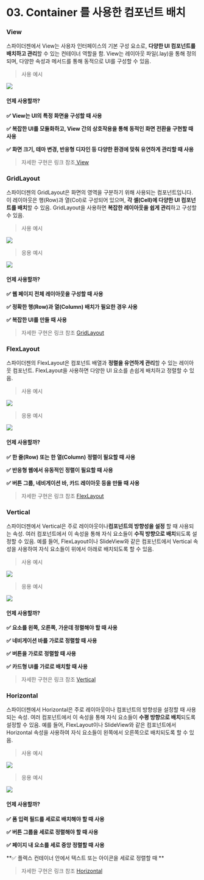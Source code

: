 # 03. Container 를 사용한 컴포넌트 배치

### View

스파이더젠에서 View는 사용자 인터페이스의 기본 구성 요소로, **다양한 UI 컴포넌트를 배치하고 관리**할 수 있는 컨테이너 역할을 함. View는 레이아웃 파일(.lay)을 통해 정의되며, 다양한 속성과 메서드를 통해 동적으로 UI를 구성할 수 있음.

> 사용 예시

![](../../.gitbook/assets/View02.png)

#### 언제 사용할까?

**✅ View는 UI의 특정 화면을 구성할 때 사용**

**✅ 복잡한 UI를 모듈화하고, View 간의 상호작용을 통해 동적인 화면 전환을 구현할 때 사용**

**✅ 화면 크기, 테마 변경, 반응형 디자인 등 다양한 환경에 맞춰 유연하게 관리할 때 사용**

> 자세한 구현은 링크 참조[ View](<../07  Components/11  View.md>)

### GridLayout

스파이더젠의 GridLayout은 화면의 영역을 구분하기 위해 사용되는 컴포넌트입니다. 이 레이아웃은 행(Row)과 열(Col)로 구성되어 있으며, **각 셀(Cell)에 다양한 UI 컴포넌트를 배치**할 수 있음. GridLayout을 사용하면 **복잡한 레이아웃을 쉽게 관리**하고 구성할 수 있음.

> 사용 예시

![](../../.gitbook/assets/GridLayout02.png)

> 응용 예시

![](../../.gitbook/assets/GridLayout01.png)

#### 언제 사용할까?

**✅ 웹 페이지 전체 레이아웃을 구성할 때 사용**

**✅ 정확한 행(Row)과 열(Column) 배치가 필요한 경우 사용**

**✅ 복잡한 UI를 만들 때 사용**

> 자세한 구현은 링크 참조 [GridLayout](<../07  Components/20  GridLayout.md>)

### FlexLayout

스파이더젠의 FlexLayout은 컴포넌트 배열과 **정렬을 유연하게 관리**할 수 있는 레이아웃 컴포넌트. FlexLayout을 사용하면 다양한 UI 요소를 손쉽게 배치하고 정렬할 수 있음.

> 사용 예시

![](../../.gitbook/assets/FlexLayout_01.png)

> 응용 예시

![](../../.gitbook/assets/FlexLayout02.png)

#### 언제 사용할까?

**✅ 한 줄(Row) 또는 한 열(Column) 정렬이 필요할 때 사용**

**✅ 반응형 웹에서 유동적인 정렬이 필요할 때 사용**

**✅ 버튼 그룹, 네비게이션 바, 카드 레이아웃 등을 만들 때 사용**

> 자세한 구현은 링크 참조 [FlexLayout](<../07  Components/23  FlexLayout.md>)

### Vertical

스파이더젠에서 Vertical은 주로 레이아웃이나**컴포넌트의 방향성을 설정** 할 때 사용되는 속성. 여러 컴포넌트에서 이 속성을 통해 자식 요소들이 **수직 방향으로 배치**되도록 설정할 수 있음. 예를 들어, FlexLayout이나 SlideView와 같은 컴포넌트에서 Vertical 속성을 사용하여 자식 요소들이 위에서 아래로 배치되도록 할 수 있음.

> 사용 예시

![](../../.gitbook/assets/Vertical02.png)

> 응용 예시

![](../../.gitbook/assets/Vertical001.png)

#### 언제 사용할까?

**✅ 요소를 왼쪽, 오른쪽, 가운데 정렬해야 할 때 사용**

**✅ 네비게이션 바를 가로로 정렬할 때 사용**

**✅ 버튼을 가로로 정렬할 때 사용**

**✅ 카드형 UI를 가로로 배치할 때 사용**

> 자세한 구현은 링크 참조 [Vertical](../../07-components/afc/39-vertical.md)

### Horizontal

스파이더젠에서 Horizontal은 주로 레이아웃이나 컴포넌트의 방향성을 설정할 때 사용되는 속성. 여러 컴포넌트에서 이 속성을 통해 자식 요소들이 **수평 방향으로 배치**되도록 설정할 수 있음. 예를 들어, FlexLayout이나 SlideView와 같은 컴포넌트에서 Horizontal 속성을 사용하여 자식 요소들이 왼쪽에서 오른쪽으로 배치되도록 할 수 있음.

> 사용 예시

![](../../.gitbook/assets/Horizontal.png)

> 응용 예시

![](../../.gitbook/assets/Horizontal02.png)

#### 언제 사용할까?

**✅ 폼 입력 필드를 세로로 배치해야 할 때 사용**

**✅ 버튼 그룹을 세로로 정렬해야 할 때 사용**

**✅ 페이지 내 요소를 세로 중앙 정렬할 때 사용**

\*\*✅ 플렉스 컨테이너 안에서 텍스트 또는 아이콘을 세로로 정렬할 때 \*\*

> 자세한 구현은 링크 참조 [Horizontal](../../07-components/afc/40-horizontal.md)
